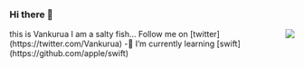 ### Hi there 👋
<img align="right" src="https://github-readme-stats.vercel.app/api?username=Vankurua&show_icons=true"/>  
this is Vankurua  
I am a salty fish...  
Follow me on [twitter](https://twitter.com/Vankurua)
-🌱 I’m currently learning [swift](https://github.com/apple/swift)   
 

<!--
**Vankurua/Vankurua** is a ✨ _special_ ✨ repository because its `README.md` (this file) appears on your GitHub profile.

Here are some ideas to get you started:

- 🔭 I’m currently working on ...
- 🌱 I’m currently learning swift
- 👯 I’m looking to collaborate on ...
- 🤔 I’m looking for help with ...
- 💬 Ask me about ...
- 📫 How to reach me: ...
- 😄 Pronouns: ...
- ⚡ Fun fact: ...
-->
